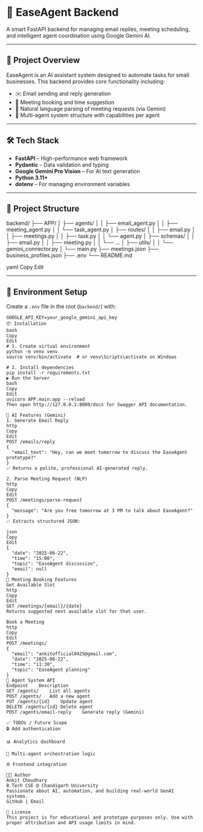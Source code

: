 # 🤖 EaseAgent Backend

A smart FastAPI backend for managing email replies, meeting scheduling, and intelligent agent coordination using Google Gemini AI.

---

## 🚀 Project Overview

EaseAgent is an AI assistant system designed to automate tasks for small businesses. This backend provides core functionality including:

- ✉️ Email sending and reply generation
- 📅 Meeting booking and time suggestion
- 🧠 Natural language parsing of meeting requests (via Gemini)
- 🧠 Multi-agent system structure with capabilities per agent

---

## 🛠️ Tech Stack

- **FastAPI** – High-performance web framework
- **Pydantic** – Data validation and typing
- **Google Gemini Pro Vision** – For AI text generation
- **Python 3.11+**
- **dotenv** – For managing environment variables

---

## 📁 Project Structure

backend/
├── APP/
│ ├── agents/
│ │ ├── email_agent.py
│ │ ├── meeting_agent.py
│ │ └── task_agent.py
│ ├── routes/
│ │ ├── email.py
│ │ ├── meetings.py
│ │ ├── task.py
│ │ └── agent.py
│ ├── schemas/
│ │ ├── email.py
│ │ ├── meeting.py
│ │ └── ...
│ ├── utils/
│ │ └── gemini_connector.py
│ └── main.py
├── meetings.json
├── business_profiles.json
├── .env
└── README.md

yaml
Copy
Edit

---

## 🔑 Environment Setup

Create a `.env` file in the root (`backend/`) with:

```env
GOOGLE_API_KEY=your_google_gemini_api_key
📦 Installation
bash
Copy
Edit
# 1. Create virtual environment
python -m venv venv
source venv/bin/activate  # or venv\Scripts\activate on Windows

# 2. Install dependencies
pip install -r requirements.txt
▶️ Run the Server
bash
Copy
Edit
uvicorn APP.main:app --reload
Then open http://127.0.0.1:8000/docs for Swagger API documentation.

🧠 AI Features (Gemini)
1. Generate Email Reply
http
Copy
Edit
POST /emails/reply
{
  "email_text": "Hey, can we meet tomorrow to discuss the EaseAgent prototype?"
}
✅ Returns a polite, professional AI-generated reply.

2. Parse Meeting Request (NLP)
http
Copy
Edit
POST /meetings/parse-request
{
  "message": "Are you free tomorrow at 3 PM to talk about EaseAgent?"
}
✅ Extracts structured JSON:

json
Copy
Edit
{
  "date": "2025-06-22",
  "time": "15:00",
  "topic": "EaseAgent discussion",
  "email": null
}
📅 Meeting Booking Features
Get Available Slot
http
Copy
Edit
GET /meetings/{email}/{date}
Returns suggested next available slot for that user.

Book a Meeting
http
Copy
Edit
POST /meetings/
{
  "email": "ankitofficial0425@gmail.com",
  "date": "2025-06-22",
  "time": "11:30",
  "topic": "EaseAgent planning"
}
🧩 Agent System API
Endpoint	Description
GET /agents/	List all agents
POST /agents/	Add a new agent
PUT /agents/{id}	Update agent
DELETE /agents/{id}	Delete agent
POST /agents/email-reply	Generate reply (Gemini)

✅ TODOs / Future Scope
🔒 Add authentication

📊 Analytics dashboard

🧠 Multi-agent orchestration logic

🌐 Frontend integration

👨‍💻 Author
Ankit Choudhary
B.Tech CSE @ Chandigarh University
Passionate about AI, automation, and building real-world GenAI systems.
GitHub | Email

🏁 License
This project is for educational and prototype purposes only. Use with proper attribution and API usage limits in mind.